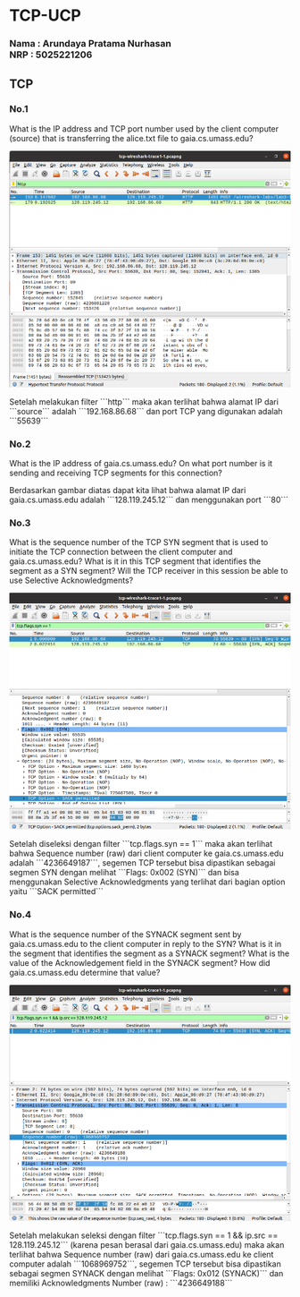 # TCP-UCP

<h3>Nama : Arundaya Pratama Nurhasan
<br>
NRP  : 5025221206</h3>

## TCP
### No.1
<p>What is the IP address and TCP port number used by the client computer (source) that is transferring the alice.txt file to gaia.cs.umass.edu?</p>
<img src="img/tcp1.png" alt="">
<p></p>Setelah melakukan filter ```http``` maka akan terlihat bahwa alamat IP dari ```source``` adalah ```192.168.86.68``` dan port TCP yang digunakan adalah ```55639```</p>

### No.2
<p>What is the IP address of gaia.cs.umass.edu? On what port number is it sending and receiving TCP segments for this connection?</p>
<p></p>Berdasarkan gambar diatas dapat kita lihat bahwa alamat IP dari gaia.cs.umass.edu adalah ```128.119.245.12``` dan menggunakan port ```80```</p>

### No.3
<p>What is the sequence number of the TCP SYN segment that is used to initiate the TCP connection between the client computer and gaia.cs.umass.edu? What is it in this TCP segment that identifies the segment as a SYN segment? Will the TCP receiver in this session be able to use Selective Acknowledgments?</p>
<img src="img/tcp2.png" alt="">
<p>Setelah diseleksi dengan filter ```tcp.flags.syn == 1``` maka akan terlihat bahwa Sequence number (raw) dari client computer ke gaia.cs.umass.edu adalah ```4236649187```, segemen TCP tersebut bisa dipastikan sebagai segmen SYN dengan melihat ```Flags: 0x002 (SYN)``` dan bisa menggunakan Selective Acknowledgments yang terlihat dari bagian option yaitu ```SACK permitted```</p>

### No.4
<p>What is the sequence number of the SYNACK segment sent by gaia.cs.umass.edu to the client computer in reply to the SYN? What is it in the segment that identifies the segment as a SYNACK segment? What is the value of the Acknowledgement field in the SYNACK segment? How did gaia.cs.umass.edu determine that value?</p>
<img src="img/tcp3.png" alt="">
<p>Setelah melakukan seleksi dengan filter ```tcp.flags.syn == 1 && ip.src == 128.119.245.12``` (karena pesan berasal dari gaia.cs.umass.edu) maka akan terlihat bahwa Sequence number (raw) dari gaia.cs.umass.edu ke client computer adalah ```1068969752```, segemen TCP tersebut bisa dipastikan sebagai segmen SYNACK dengan melihat ```Flags: 0x012 (SYNACK)``` dan memiliki Acknowledgments Number (raw) : ```4236649188```</p>


